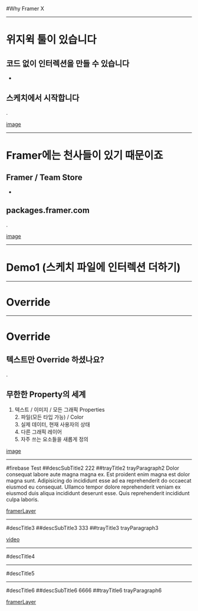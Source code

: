 #Why Framer X

---

# 위지윅 툴이 있습니다

## 코드 없이 인터렉션을 만들 수 있습니다

-

## 스케치에서 시작합니다

.

[image](framer.jpg)

---

# Framer에는 천사들이 있기 때문이죠

## Framer / Team Store

-

## packages.framer.com

.

[image](framer-store.png)

---

# Demo1 (스케치 파일에 인터렉션 더하기)

---

# Override

---

# Override

## 텍스트만 Override 하셨나요?

.

## 무한한 Property의 세계

1. 텍스트 / 이미지 / 모든 그래픽 Properties<br/>2. 파일(모든 타입 가능) / Color<br/>3. 실제 데이터, 현재 사용자의 상태<br/>4. 다른 그래픽 레이어<br/>5. 자주 쓰는 요소들을 새롭게 정의

[image](properties.png)

---

#firebase Test
##descSubTitle2
222
##trayTitle2
trayParagraph2 Dolor consequat labore aute magna magna ex. Est proident enim magna est dolor magna sunt. Adipisicing do incididunt esse ad ea reprehenderit do occaecat eiusmod eu consequat. Ullamco tempor dolore reprehenderit veniam ex eiusmod duis aliqua incididunt deserunt esse. Quis reprehenderit incididunt culpa laboris.

[framerLayer](3)

---

#descTitle3
##descSubTitle3
333
##trayTitle3
trayParagraph3

[video](intro.mp4)

---

#descTitle4

---

#descTitle5

---

#descTitle6
##descSubTitle6
6666
##trayTitle6
trayParagraph6

[framerLayer](1)
